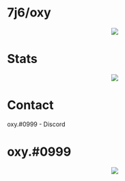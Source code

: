 # 7j6/oxy
  <p align="center">
  <a href="https://github.com/7j6">
    <img src="https://discord.c99.nl/widget/theme-3/911317673802104832.png"/>
     </a>

# Stats
<p align="center">
  <img src="https://github-readme-stats.vercel.app/api/?username=7j6&title_color=4F8CC9&text_color=9f9f9f&show_icons=true&bg_color=00000000&hide_border=true&icon_color=4F8CC9&hide_title=true&count_private=true" />
</p>


# Contact
oxy.#0999 - Discord

# oxy.#0999
<p align="center">
  <a href="https://github.com/7j6">
    <img src="https://c.tenor.com/gixQdYlCeCwAAAAC/juice-wrld.gif"/>
     </a>
</p>
